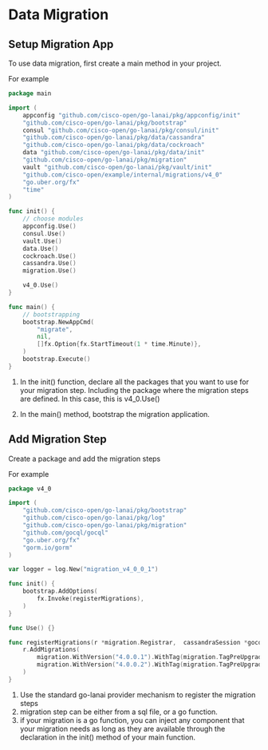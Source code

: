 # Data Migration

## Setup Migration App
To use data migration, first create a main method in your project.

For example

```go
package main

import (
	appconfig "github.com/cisco-open/go-lanai/pkg/appconfig/init"
	"github.com/cisco-open/go-lanai/pkg/bootstrap"
	consul "github.com/cisco-open/go-lanai/pkg/consul/init"
	"github.com/cisco-open/go-lanai/pkg/data/cassandra"
	"github.com/cisco-open/go-lanai/pkg/data/cockroach"
	data "github.com/cisco-open/go-lanai/pkg/data/init"
	"github.com/cisco-open/go-lanai/pkg/migration"
	vault "github.com/cisco-open/go-lanai/pkg/vault/init"
	"github.com/cisco-open/example/internal/migrations/v4_0"
	"go.uber.org/fx"
	"time"
)

func init() {
	// choose modules
	appconfig.Use()
	consul.Use()
	vault.Use()
	data.Use()
	cockroach.Use()
	cassandra.Use()
	migration.Use()

	v4_0.Use()
}

func main() {
	// bootstrapping
	bootstrap.NewAppCmd(
		"migrate",
		nil,
		[]fx.Option{fx.StartTimeout(1 * time.Minute)},
	)
	bootstrap.Execute()
}
```

1. In the init() function, declare all the packages that you want to use for your migration step. Including the package where the migration
steps are defined. In this case, this is v4_0.Use()
   
2. In the main() method, bootstrap the migration application.

## Add Migration Step

Create a package and add the migration steps

For example

```go
package v4_0

import (
	"github.com/cisco-open/go-lanai/pkg/bootstrap"
	"github.com/cisco-open/go-lanai/pkg/log"
	"github.com/cisco-open/go-lanai/pkg/migration"
	"github.com/gocql/gocql"
	"go.uber.org/fx"
	"gorm.io/gorm"
)

var logger = log.New("migration_v4_0_0_1")

func init() {
	bootstrap.AddOptions(
		fx.Invoke(registerMigrations),
	)
}

func Use() {}

func registerMigrations(r *migration.Registrar,  cassandraSession *gocql.Session, db *gorm.DB) {
	r.AddMigrations(
		migration.WithVersion("4.0.0.1").WithTag(migration.TagPreUpgrade).WithFile("internal/migrations/v4_0/create_tenant_table.sql", db).WithDesc("create table"),
		migration.WithVersion("4.0.0.2").WithTag(migration.TagPreUpgrade).WithFunc(MoveTenantData(cassandraSession, db)).WithDesc("move data from cassandra to cockroach"),
	)
}
```

1. Use the standard go-lanai provider mechanism to register the migration steps
2. migration step can be either from a sql file, or a go function.
3. if your migration is a go function, you can inject any component that your migration needs as long as they are available through
the declaration in the init() method of your main function.
   
